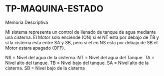 # TP-MAQUINA-ESTADO

Memoria Descriptiva

Mi sistema representa un control de llenado de tanque de agua mediante una cisterna. El Motor solo enciende (ON) si el NT esta por debajo de TB y si la cisterna esta entre SA y SB, pero si el en NS esta por debajo de SB el Motor estara apagado (OFF).

NS = Nivel del agua de la cisterna.
NT = Nivel del agua del Tanque.
TA = Nivel alto del tanque.
TB = Nivel bajo del tanque.
SA = Nivel alto de la cisterna.
SB = Nivel bajo de la cisterna
